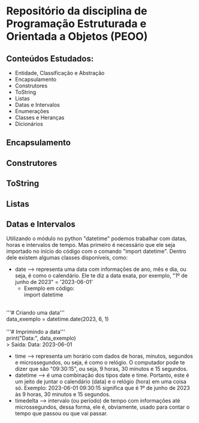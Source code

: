 # Repositório da disciplina de Programação Estruturada e Orientada a Objetos (PEOO)

## Conteúdos Estudados:
- Entidade, Classificação e Abstração
- Encapsulamento
- Construtores
- ToString
- Listas
- Datas e Intervalos
- Enumerações
- Classes e Heranças
- Dicionários

## Encapsulamento
## Construtores
## ToString
## Listas
## Datas e Intervalos
Utilizando o módulo no python "datetime" podemos trabalhar com datas, horas e intervalos de tempo. Mas primeiro é necessário que ele seja importado no início do código com o comando "import datetime". Dentro dele existem algumas classes disponíveis, como:
- date –> representa uma data com informações de ano, mês e dia, ou seja, é como o calendário. Ele te diz a data exata, por exemplo, "1º de junho de 2023" = '2023-06-01'
    - Exemplo em código: <br>
import datetime
<br>
'''# Criando uma data''' <br>
data_exemplo = datetime.date(2023, 6, 1) <br>
<br>
'''# Imprimindo a data'''<br>
print("Data:", data_exemplo)<br>
> Saída:
Data: 2023-06-01
        
- time –> representa um horário com dados de horas, minutos, segundos e microssegundos, ou seja, é como o relógio. O computador pode te dizer que são "09:30:15", ou seja, 9 horas, 30 minutos e 15 segundos.
- datetime –> é uma combinação dos tipos date e time. Portanto, este é um jeito de juntar o calendário (data) e o relógio (hora) em uma coisa só. Exemplo: 2023-06-01 09:30:15 significa que é 1º de junho de 2023 às 9 horas, 30 minutos e 15 segundos.
- timedelta –> intervalo (ou período) de tempo com informações até microssegundos, dessa forma, ele é, obviamente, usado para contar o tempo que passou ou que vai passar.
